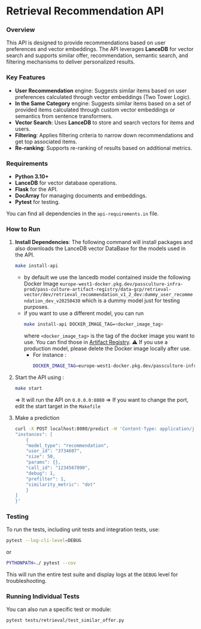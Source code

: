 # Retrieval Recommendation API

### Overview
This API is designed to provide recommendations based on user preferences and vector embeddings. The API leverages **LanceDB** for vector search and supports similar offer, recommendation, semantic search, and filtering mechanisms to deliver personalized results.

### Key Features
- **User Recommendation** engine: Suggests similar items based on user preferences calculated through vector embeddings (Two Tower Logic).
- **In the Same Category** engine: Suggests similar items based on a set of provided items calculated through custom vector embeddings or semantics from sentence transformers.
- **Vector Search**: Uses **LanceDB** to store and search vectors for items and users.
- **Filtering**: Applies filtering criteria to narrow down recommendations and get top associated items.
- **Re-ranking**: Supports re-ranking of results based on additional metrics.

### Requirements
- **Python 3.10+**
- **LanceDB** for vector database operations.
- **Flask** for the API.
- **DocArray** for managing documents and embeddings.
- **Pytest** for testing.

You can find all dependencies in the `api-requirements.in` file.

### How to Run

1. **Install Dependencies**:
    The following command will install packages and also downloads the LanceDB vector DataBase for the models used in the API.
    ```sh
    make install-api
    ```
      * by default we use the lancedb model contained inside the following Docker Image  `europe-west1-docker.pkg.dev/passculture-infra-prod/pass-culture-artifact-registry/data-gcp/retrieval-vector/dev/retrieval_recommendation_v1_2_dev:dummy_user_recommendation_dev_v20250430` which is a dummy model just for testing purposes.
      * if you want to use a different model, you can run
        ```sh
        make install-api DOCKER_IMAGE_TAG=<docker_image_tag>
        ```
        where `<docker_image_tag>` is the tag of the docker image you want to use. You can find those in [Artifact Registry](https://console.cloud.google.com/artifacts/docker/passculture-infra-prod/europe-west1/pass-culture-artifact-registry?authuser=2&project=passculture-infra-prod).
        :warning: If you use a production model, please delete the Docker image locally after use.
        * For instance :
            ```sh
            DOCKER_IMAGE_TAG=europe-west1-docker.pkg.dev/passculture-infra-prod/pass-culture-artifact-registry/data-gcp/retrieval-vector/prod/retrieval_recommendation_v1_2_prod:two_towers_user_recommendation_prod_v20250428 make install-api
            ```

2. Start the API using :
    ```sh
    make start
    ```
    => It will run the API on `0.0.0.0:8080`
    => If you want to change the port, edit the start target in the `Makefile`
3. Make a prediction
    ```sh
    curl -X POST localhost:8080/predict -H 'Content-Type: application/json' -H 'Accept: application/json' -d '{
    "instances": [
        {
        "model_type": "recommendation",
        "user_id": "3734607",
        "size": 50,
        "params": {},
        "call_id": "1234567890",
        "debug": 1,
        "prefilter": 1,
        "similarity_metric": "dot"
        }
    ]
    }'
    ```

### Testing
To run the tests, including unit tests and integration tests, use:

```sh
pytest --log-cli-level=DEBUG
```

or

```sh
PYTHONPATH=./ pytest --cov
```

This will run the entire test suite and display logs at the `DEBUG` level for troubleshooting.

### Running Individual Tests
You can also run a specific test or module:

```sh
pytest tests/retrieval/test_similar_offer.py
```

